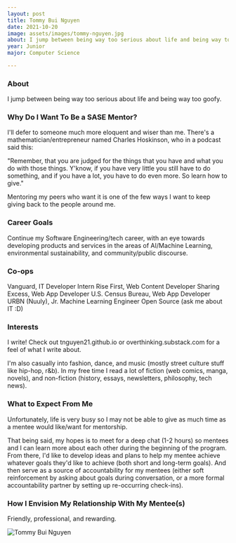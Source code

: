 ```yaml
---
layout: post
title: Tommy Bui Nguyen 
date: 2021-10-20
image: assets/images/tommy-nguyen.jpg
about: I jump between being way too serious about life and being way too goofy. 
year: Junior
major: Computer Science

---
```


### About

I jump between being way too serious about life and being way too goofy. 

### Why Do I Want To Be a SASE Mentor?

I'll defer to someone much more eloquent and wiser than me. There's a mathematician/entrepreneur named Charles Hoskinson, who in a podcast said this:

"Remember, that you are judged for the things that you have and what you do with those things. Y'know, if you have very little you still have to do something, and if you have a lot, you have to do even more. So learn how to give."

Mentoring my peers who want it is one of the few ways I want to keep giving back to the people around me.

### Career Goals

Continue my Software Engineering/tech career, with an eye towards developing products and services in the areas of AI/Machine Learning, environmental sustainability, and community/public discourse. 

### Co-ops

Vanguard, IT Developer Intern
Rise First, Web Content Developer
Sharing Excess, Web App Developer
U.S. Census Bureau, Web App Developer URBN (Nuuly), Jr. Machine Learning Engineer
Open Source (ask me about IT :D)

### Interests

I write! Check out tnguyen21.github.io or overthinking.substack.com for a feel of what I write about.

I'm also casually into fashion, dance, and music (mostly street culture stuff like hip-hop, r&b). In my free time I read a lot of fiction (web comics, manga, novels), and non-fiction (history, essays, newsletters, philosophy, tech news).

### What to Expect From Me

Unfortunately, life is very busy so I may not be able to give as much time as a mentee would like/want for mentorship.

That being said, my hopes is to meet for a deep chat (1-2 hours) so mentees and I can learn more about each other during the beginning of the program. From there, I'd like to develop ideas and plans to help my mentee achieve whatever goals they'd like to achieve (both short and long-term goals). And then serve as a source of accountability for my mentees (either soft reinforcement by asking about goals during conversation, or a more formal accountability partner by setting up re-occurring check-ins).

### How I Envision My Relationship With My Mentee(s) 

Friendly, professional, and rewarding.

<div class="text-center my-5">
    <img src="https://sase-drexel.github.io/mentorship-2021/tommy-nguyen.jpg" alt="Tommy Bui Nguyen" class="rounded post-img" />
</div>
